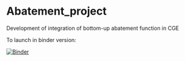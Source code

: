 # Abatement_project
Development of integration of bottom-up abatement function in CGE

To launch in binder version:

[![Binder](https://mybinder.org/badge_logo.svg)](https://mybinder.org/v2/gh/ChampionApe/Abatement_project/master?urlpath=lab)
